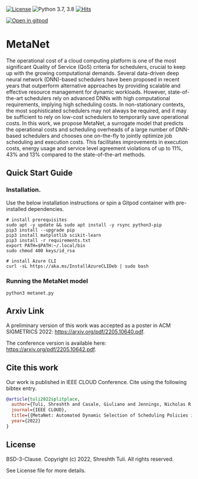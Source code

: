 [![License](https://img.shields.io/badge/License-BSD%203--Clause-red.svg)](https://github.com/imperial-qore/MetaNet/blob/master/LICENSE)
![Python 3.7, 3.8](https://img.shields.io/badge/python-3.7%20%7C%203.8-blue.svg)
[![Hits](https://hits.seeyoufarm.com/api/count/incr/badge.svg?url=https%3A%2F%2Fgithub.com%2Fimperial-qore%2FMetaNet&count_bg=%23FFC401&title_bg=%23555555&icon=&icon_color=%23E7E7E7&title=hits&edge_flat=false)](https://hits.seeyoufarm.com)

<a href="https://gitpod.io/#https://github.com/imperial-qore/MetaNet/">
    <img src="https://gitpod.io/button/open-in-gitpod.svg" alt="Open in gitpod">
  </a>
  
# MetaNet

The operational cost of a cloud computing platform is one of the most significant Quality of Service (QoS) criteria for schedulers, crucial to keep up with the growing computational demands. Several data-driven deep neural network (DNN)-based schedulers have been proposed in recent years that outperform alternative approaches by providing scalable and effective resource management for dynamic workloads. However, state-of-the-art schedulers rely on advanced DNNs with high computational requirements, implying high scheduling costs. In non-stationary contexts, the most sophisticated schedulers may not always be required, and it may be sufficient to rely on low-cost schedulers to temporarily save operational costs. In this work, we propose MetaNet, a surrogate model that predicts the operational costs and scheduling overheads of a large number of DNN-based schedulers and chooses one on-the-fly to jointly optimize job scheduling and execution costs. This facilitates improvements in execution costs, energy usage and service level agreement violations of up to 11\%, 43\% and 13\% compared to the state-of-the-art methods.

## Quick Start Guide

### Installation.

Use the below installation instructions or spin a Gitpod container with pre-installed dependencies.

```console
# install prerequisites
sudo apt -y update && sudo apt install -y rsync python3-pip
pip3 install --upgrade pip
pip3 install matplotlib scikit-learn
pip3 install -r requirements.txt
export PATH=$PATH:~/.local/bin
sudo chmod 400 keys/id_rsa

# install Azure CLI
curl -sL https://aka.ms/InstallAzureCLIDeb | sudo bash
```

### Running the MetaNet model
```console
python3 metanet.py
```

## Arxiv Link

A preliminary version of this work was accepted as a poster in ACM SIGMETRICS 2022: https://arxiv.org/pdf/2205.10640.pdf.

The conference version is available here: https://arxiv.org/pdf/2205.10642.pdf.

## Cite this work
Our work is published in IEEE CLOUD Conference. Cite using the following bibtex entry.
```bibtex
@article{tuli2022splitplace,
  author={Tuli, Shreshth and Casale, Giuliano and Jennings, Nicholas R.},
  journal={IEEE CLOUD}, 
  title={{MetaNet: Automated Dynamic Selection of Scheduling Policies in Cloud Environments}}, 
  year={2022}
}
```


## License

BSD-3-Clause. 
Copyright (c) 2022, Shreshth Tuli.
All rights reserved.

See License file for more details.



